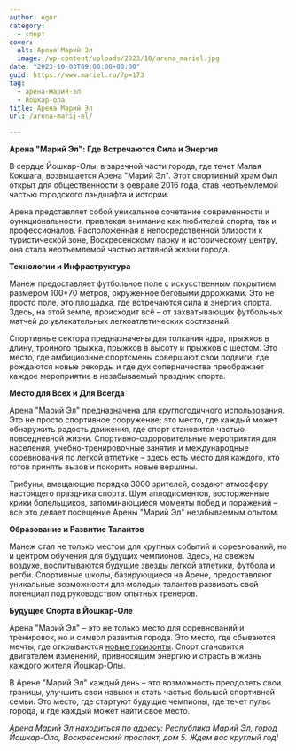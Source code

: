 ```yaml
---
author: egor
category:
  - спорт
cover:
  alt: Арена Марий Эл
  image: /wp-content/uploads/2023/10/arena_mariel.jpg
date: "2023-10-03T09:00:00+00:00"
guid: https://www.mariel.ru/?p=173
tag:
  - арена-марий-эл
  - йошкар-ола
title: Арена Марий Эл
url: /arena-marij-el/

---
```

**Арена "Марий Эл": Где Встречаются Сила и Энергия**

В сердце Йошкар-Олы, в заречной части города, где течет Малая Кокшага, возвышается Арена "Марий Эл". Этот спортивный храм был открыт для общественности в феврале 2016 года, став неотъемлемой частью городского ландшафта и истории.

Арена представляет собой уникальное сочетание современности и функциональности, привлекая внимание как любителей спорта, так и профессионалов. Расположенная в непосредственной близости к туристической зоне, Воскресенскому парку и историческому центру, она стала неотъемлемой частью активной жизни города.

**Технологии и Инфраструктура**

Манеж предоставляет футбольное поле с искусственным покрытием размером 100\*70 метров, окруженное беговыми дорожками. Это не просто поле, это площадка, где встречаются сила и энергия спорта. Здесь, на этой земле, происходит всё – от захватывающих футбольных матчей до увлекательных легкоатлетических состязаний.

Спортивные сектора предназначены для толкания ядра, прыжков в длину, тройного прыжка, прыжков в высоту и прыжков с шестом. Это место, где амбициозные спортсмены совершают свои подвиги, где рождаются новые рекорды и где дух соперничества преображает каждое мероприятие в незабываемый праздник спорта.

**Место для Всех и Для Всегда**

Арена "Марий Эл" предназначена для круглогодичного использования. Это не просто спортивное сооружение; это место, где каждый может обнаружить радость движения, где спорт становится частью повседневной жизни. Спортивно-оздоровительные мероприятия для населения, учебно-тренировочные занятия и международные соревнования по легкой атлетике – здесь есть место для каждого, кто готов принять вызов и покорить новые вершины.

Трибуны, вмещающие порядка 3000 зрителей, создают атмосферу настоящего праздника спорта. Шум аплодисментов, восторженные крики болельщиков, запоминающиеся моменты побед и поражений – все это делает посещение Арены "Марий Эл" незабываемым опытом.

**Образование и Развитие Талантов**

Манеж стал не только местом для крупных событий и соревнований, но и центром обучения для будущих чемпионов. Здесь, на свежем воздухе, воспитываются будущие звезды легкой атлетики, футбола и регби. Спортивные школы, базирующиеся на Арене, предоставляют уникальные возможности для молодых талантов развивать свой потенциал под руководством опытных тренеров.

**Будущее Спорта в Йошкар-Оле**

Арена "Марий Эл" – это не только место для соревнований и тренировок, но и символ развития города. Это место, где сбываются мечты, где открываются [новые горизонты](/festival-vozduhoplavaniya/). Спорт становится двигателем изменений, привносящим энергию и страсть в жизнь каждого жителя Йошкар-Олы.

В Арене "Марий Эл" каждый день – это возможность преодолеть свои границы, улучшить свои навыки и стать частью большой спортивной семьи. Это место, где стартуют будущие чемпионы, где течет пульс города, и где каждый может найти свое место.

_Арена Марий Эл находиться по адресу: Республика Марий Эл, город Йошкар-Ола, Воскресенский проспект, дом 5\. Ждем вас круглый год!_
